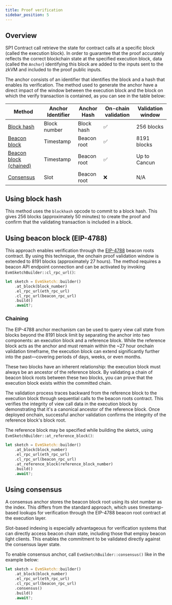 ```yaml
---
title: Proof verification
sidebar_position: 5
---
```


## Overview

SP1 Contract call retrieve the state for contract calls at a specific block (called the execution block). In order to guarantee that the proof accurately reflects the correct blockchain state at the specified execution block, data (called the `Anchor`) identifying this block are added to the inputs sent to the zkVM and included to the proof public inputs.

The anchor consists of an identifier that identifies the block and a hash that enables its verification. The method used to generate the anchor have a direct impact of the window between the execution block and the block on which the verify transaction is contained, as you can see in the table below:

| Method                              | Anchor Identifier | Anchor Hash | On-chain validation | Validation window |
|-------------------------------------|-------------------|-------------|---------------------|-------------------|
| [Block hash](#using-block-hash)     | Block number      | Block hash  | ✅                  | 256 blocks        |
| [Beacon block](#using-beacon-block) | Timestamp         | Beacon root | ✅                  | 8191 blocks       |
| [Beacon block (chained)](#chaining) | Timestamp         | Beacon root | ✅                  | Up to Cancun      |
| [Consensus](#using-consensus)       | Slot              | Beacon root | ❌                  | N/A               |

## Using block hash

This method uses the `blockhash` opcode to commit to a block hash. This gives 256 blocks (approximately 50 minutes) to create the proof and confirm that the validating transaction is included in a block.

## Using beacon block (EIP-4788)

This approach enables verification through the [EIP-4788](https://eips.ethereum.org/EIPS/eip-4788) beacon roots contract. By using this technique, the onchain proof validation window is extended to 8191 blocks (approximately 27 hours). The method requires a beacon API endpoint connection and can be activated by invoking `EvmSketchBuilder::cl_rpc_url()`:

```rust
let sketch = EvmSketch::builder()
    .at_block(block_number)
    .el_rpc_url(eth_rpc_url)
    .cl_rpc_url(beacon_rpc_url)
    .build()
    .await?;
```

### Chaining

The EIP-4788 anchor mechanism can be used to query view call state from blocks beyond the 8191 block limit by separating the anchor into two components: an execution block and a reference block. While the reference block acts as the anchor and must remain within the ~27 hour onchain validation timeframe, the execution block can extend significantly further into the past—covering periods of days, weeks, or even months.

These two blocks have an inherent relationship: the execution block must always be an ancestor of the reference block. By validating a chain of beacon block roots between these two blocks, you can prove that the execution block exists within the committed chain.

The validation process traces backward from the reference block to the execution block through sequential calls to the beacon roots contract. This verifies the integrity of view call data in the execution block by demonstrating that it's a canonical ancestor of the reference block. Once deployed onchain, successful anchor validation confirms the integrity of the reference block's block root.

The reference block may be specified while building the sketck, using `EvmSketchBuilder::at_reference_block()`:

```rust
let sketch = EvmSketch::builder()
    .at_block(block_number)
    .el_rpc_url(eth_rpc_url)
    .cl_rpc_url(beacon_rpc_url)
    .at_reference_block(reference_block_number)
    .build()
    .await?;
```

## Using consensus

A consensus anchor stores the beacon block root using its slot number as the index. This differs from the standard approach, which uses timestamp-based lookups for verification through the EIP-4788 beacon root contract at the execution layer.

Slot-based indexing is especially advantageous for verification systems that can directly access beacon chain state, including those that employ beacon light clients. This enables the commitment to be validated directly against the consensus layer state.

To enable consensus anchor, call `EvmSketchBuilder::consensus()` like in the example below:

```rust
let sketch = EvmSketch::builder()
    .at_block(block_number)
    .el_rpc_url(eth_rpc_url)
    .cl_rpc_url(beacon_rpc_url)
    .consensus()
    .build()
    .await?;
```